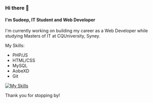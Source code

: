 
### Hi there 👋
#### I'm Sudeep, IT Student and Web Developer

I'm currently working on building my career as a Web Developer while studying Masters of IT at CQUniversity, Syney.

My Skills:
- PHP/JS
- HTML/CSS
- MySQL
- AobeXD
- Git

[![My Skills](https://skillicons.dev/icons?i=php,js,html,css,mysql,xd,git)](https://skillicons.dev)

Thank you for stopping by!

<!--
**sudeepbidari/sudeepbidari** is a ✨ _special_ ✨ repository because its `README.md` (this file) appears on your GitHub profile.

Here are some ideas to get you started:

- 🔭 I’m currently working on ...
- 🌱 I’m currently learning ...
- 👯 I’m looking to collaborate on ...
- 🤔 I’m looking for help with ...
- 💬 Ask me about ...
- 📫 How to reach me: ...
- 😄 Pronouns: ...
- ⚡ Fun fact: ...
-->
